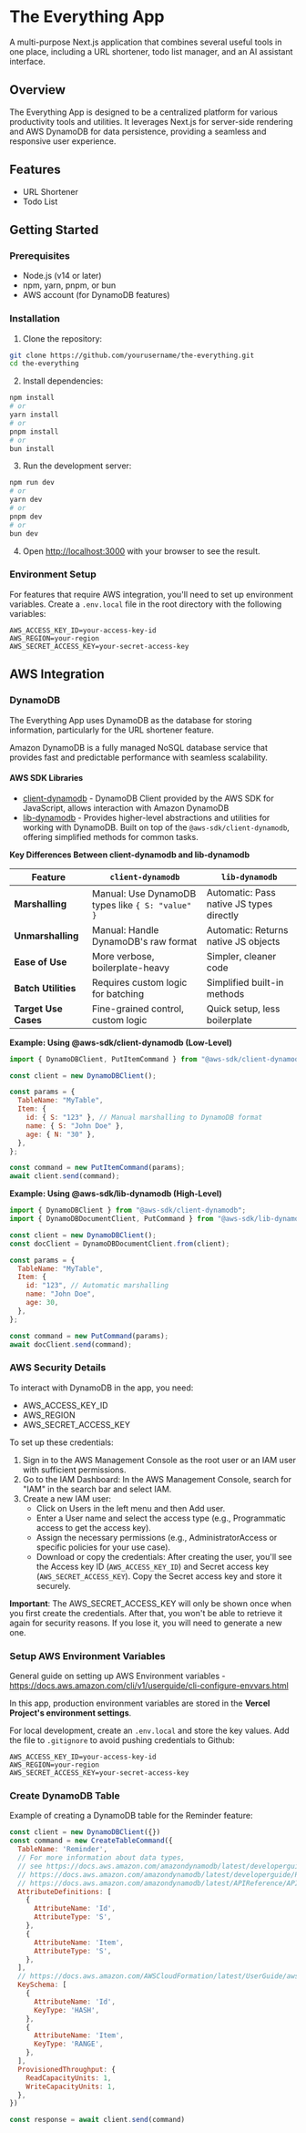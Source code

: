 # The Everything App

A multi-purpose Next.js application that combines several useful tools in one place, including a URL shortener, todo list manager, and an AI assistant interface.

## Overview

The Everything App is designed to be a centralized platform for various productivity tools and utilities. It leverages Next.js for server-side rendering and AWS DynamoDB for data persistence, providing a seamless and responsive user experience.

## Features
- URL Shortener
- Todo List

## Getting Started

### Prerequisites

- Node.js (v14 or later)
- npm, yarn, pnpm, or bun
- AWS account (for DynamoDB features)

### Installation

1. Clone the repository:

```bash
git clone https://github.com/yourusername/the-everything.git
cd the-everything
```

2. Install dependencies:

```bash
npm install
# or
yarn install
# or
pnpm install
# or
bun install
```

3. Run the development server:

```bash
npm run dev
# or
yarn dev
# or
pnpm dev
# or
bun dev
```

4. Open [http://localhost:3000](http://localhost:3000) with your browser to see the result.

### Environment Setup

For features that require AWS integration, you'll need to set up environment variables. Create a `.env.local` file in the root directory with the following variables:

```
AWS_ACCESS_KEY_ID=your-access-key-id
AWS_REGION=your-region
AWS_SECRET_ACCESS_KEY=your-secret-access-key
```

## AWS Integration

### DynamoDB

The Everything App uses DynamoDB as the database for storing information, particularly for the URL shortener feature.

Amazon DynamoDB is a fully managed NoSQL database service that provides fast and predictable performance with seamless scalability.

#### AWS SDK Libraries

- [client-dynamodb](https://docs.aws.amazon.com/AWSJavaScriptSDK/v3/latest/client/dynamodb/) - DynamoDB Client provided by the AWS SDK for JavaScript, allows interaction with Amazon DynamoDB
- [lib-dynamodb](https://docs.aws.amazon.com/AWSJavaScriptSDK/v3/latest/Package/-aws-sdk-lib-dynamodb/) - Provides higher-level abstractions and utilities for working with DynamoDB. Built on top of the `@aws-sdk/client-dynamodb`, offering simplified methods for common tasks.

**Key Differences Between client-dynamodb and lib-dynamodb**

| Feature            | `client-dynamodb`                                    | `lib-dynamodb`                         |
|--------------------|------------------------------------------------------|----------------------------------------|
| **Marshalling**    | Manual: Use DynamoDB types like `{ S: "value" }`     | Automatic: Pass native JS types directly |
| **Unmarshalling**  | Manual: Handle DynamoDB's raw format                 | Automatic: Returns native JS objects   |
| **Ease of Use**    | More verbose, boilerplate-heavy                      | Simpler, cleaner code                  |
| **Batch Utilities**| Requires custom logic for batching                   | Simplified built-in methods            |
| **Target Use Cases**| Fine-grained control, custom logic                  | Quick setup, less boilerplate          |

**Example: Using @aws-sdk/client-dynamodb (Low-Level)**
```javascript
import { DynamoDBClient, PutItemCommand } from "@aws-sdk/client-dynamodb";

const client = new DynamoDBClient();

const params = {
  TableName: "MyTable",
  Item: {
    id: { S: "123" }, // Manual marshalling to DynamoDB format
    name: { S: "John Doe" },
    age: { N: "30" },
  },
};

const command = new PutItemCommand(params);
await client.send(command);
```

**Example: Using @aws-sdk/lib-dynamodb (High-Level)**
```javascript
import { DynamoDBClient } from "@aws-sdk/client-dynamodb";
import { DynamoDBDocumentClient, PutCommand } from "@aws-sdk/lib-dynamodb";

const client = new DynamoDBClient();
const docClient = DynamoDBDocumentClient.from(client);

const params = {
  TableName: "MyTable",
  Item: {
    id: "123", // Automatic marshalling
    name: "John Doe",
    age: 30,
  },
};

const command = new PutCommand(params);
await docClient.send(command);
```

### AWS Security Details

To interact with DynamoDB in the app, you need:
- AWS_ACCESS_KEY_ID
- AWS_REGION
- AWS_SECRET_ACCESS_KEY

To set up these credentials:

1. Sign in to the AWS Management Console as the root user or an IAM user with sufficient permissions.
2. Go to the IAM Dashboard: In the AWS Management Console, search for "IAM" in the search bar and select IAM.
3. Create a new IAM user:
   - Click on Users in the left menu and then Add user.
   - Enter a User name and select the access type (e.g., Programmatic access to get the access key).
   - Assign the necessary permissions (e.g., AdministratorAccess or specific policies for your use case).
   - Download or copy the credentials: After creating the user, you'll see the Access key ID (`AWS_ACCESS_KEY_ID`) and Secret access key (`AWS_SECRET_ACCESS_KEY`). Copy the Secret access key and store it securely.

**Important**: The AWS_SECRET_ACCESS_KEY will only be shown once when you first create the credentials. After that, you won't be able to retrieve it again for security reasons. If you lose it, you will need to generate a new one.

### Setup AWS Environment Variables

General guide on setting up AWS Environment variables - https://docs.aws.amazon.com/cli/v1/userguide/cli-configure-envvars.html

In this app, production environment variables are stored in the **Vercel Project's environment settings**.

For local development, create an `.env.local` and store the key values.
Add the file to `.gitignore` to avoid pushing credentials to Github:

```
AWS_ACCESS_KEY_ID=your-access-key-id
AWS_REGION=your-region
AWS_SECRET_ACCESS_KEY=your-secret-access-key
```

### Create DynamoDB Table

Example of creating a DynamoDB table for the Reminder feature:

```javascript
const client = new DynamoDBClient({})
const command = new CreateTableCommand({
  TableName: 'Reminder',
  // For more information about data types,
  // see https://docs.aws.amazon.com/amazondynamodb/latest/developerguide/HowItWorks.NamingRulesDataTypes.html#HowItWorks.DataTypes and
  // https://docs.aws.amazon.com/amazondynamodb/latest/developerguide/Programming.LowLevelAPI.html#Programming.LowLevelAPI.DataTypeDescriptors
  // https://docs.aws.amazon.com/amazondynamodb/latest/APIReference/API_AttributeDefinition.html
  AttributeDefinitions: [
    {
      AttributeName: 'Id',
      AttributeType: 'S',
    },
    {
      AttributeName: 'Item',
      AttributeType: 'S',
    },
  ],
  // https://docs.aws.amazon.com/AWSCloudFormation/latest/UserGuide/aws-properties-dynamodb-table-keyschema.html
  KeySchema: [
    {
      AttributeName: 'Id',
      KeyType: 'HASH',
    },
    {
      AttributeName: 'Item',
      KeyType: 'RANGE',
    },
  ],
  ProvisionedThroughput: {
    ReadCapacityUnits: 1,
    WriteCapacityUnits: 1,
  },
})

const response = await client.send(command)
```
